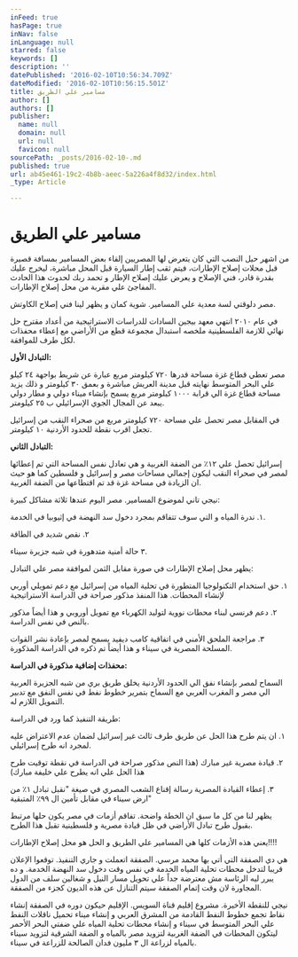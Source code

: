 ```yaml
---
inFeed: true
hasPage: true
inNav: false
inLanguage: null
starred: false
keywords: []
description: ''
datePublished: '2016-02-10T10:56:34.709Z'
dateModified: '2016-02-10T10:56:15.501Z'
title: مسامير علي الطريق
author: []
authors: []
publisher:
  name: null
  domain: null
  url: null
  favicon: null
sourcePath: _posts/2016-02-10-.md
published: true
url: ab45e461-19c2-4b8b-aeec-5a226a4f8d32/index.html
_type: Article

---
```

# مسامير علي الطريق

من اشهر حيل النصب التي كان يتعرض لها المصريين إلقاء بعض المسامير بمسافة قصيرة قبل محلات إصلاح الإطارات، فيتم ثقب إطار السيارة قبل المحل مباشرة، ليخرج عليك بقدرة قادر، فني الإصلاح و يعرض عليك إصلاح الإطار و تحمد ربك لحدوث هذا الحادث المفاجئ علي مقربة من محل إصلاح الإطارات.

مصر دلوقتي لسة معدية علي المسامير. شوية كمان و يظهر لينا فني إصلاح الكاوتش. 

في عام ٢٠١٠ انتهي معهد بيجين السادات للدراسات الاستراتيجية من أعداد مقترح حل نهائي للازمة الفلسطينية ملخصه استبدال مجموعة قطع من الأراضي مع إعطاء محفذات لكل طرف للموافقة. 

**التبادل الأول:**

مصر تعطي قطاع غزة مساحة قدرها ٧٢٠ كيلومتر مربع عبارة عن شريط بواجهة ٢٤ كيلو علي البحر المتوسط نهايته قبل مدينة العريش مباشرة و بعمق ٣٠ كيلومتر و ذلك يزيد مساحة قطاع غزة الي قرابة ١٠٠٠ كيلومتر مربع يسمح بإنشاء ميناء دولي و مطار دولي يبعد عن المجال الجوي الإسرائيلي ب ٢٥ كيلومتر. 

في المقابل مصر تحصل علي مساحة ٧٢٠ كيلومتر مربع من صحراء النقب من إسرائيل  تجعل اقرب نقطة للحدود الأردنية ١٠ كيلومتر.

**التبادل الثاني:**

إسرائيل تحصل علي ١٢٪ من الضفة الغربية و هي تعادل نفس المساحة التي تم إعطائها لمصر في صحراء النقب ليكون إجمالي مساحات مصر و إسرائيل و فلسطين كما هو حيث ان الزيادة في مساحة غزة قد تم اقتطاعها من الضفة الغربية. 

نيجي تاني لموضوع المسامير. مصر اليوم عندها ثلاثة مشاكل كبيرة:

١. ندرة المياه و التي سوف تتفاقم بمجرد دخول سد النهضة في إثيوبيا في الخدمة. 

٢. نقص شديد في الطاقة 

٣ حالة أمنية متدهورة في شبه جزيرة سيناء. 

يظهر محل إصلاح الإطارات في صورة مقابل الثمن لموافقة مصر علي التبادل:

١. حق استخدام التكنولوجيا المتطورة في تحلية المياه من إسرائيل مع دعم تمويلي أوربي لإنشاء المحطات. هذا المنفذ مذكور صراحة في الدراسة الاستراتيجية 

٢. دعم فرنسي لبناء محطات نووية لتوليد الكهرباء مع تمويل أوروبي و هذا أيضاً مذكور بالنص في نفس الدراسة. 

٣. مراجعة الملحق الأمني في اتفاقية كامب ديفيد يسمح لمصر بإعادة نشر القوات المسلحة المصرية في سيناء و هذا أيضاً تم ذكره في الدراسة المذكورة. 

**محفذات إضافية مذكورة في الدراسة:**

السماح لمصر بإنشاء نفق الي الحدود الأردنية يخلق طريق بري من شبه الجزيرة العربية الي مصر و المغرب العربي مع السماح بتمرير خطوط نفط في نفس النفق مع تدبير التمويل اللازم له. 

طريقة التنفيذ كما ورد في الدراسة:

١. ان يتم طرح هذا الحل عن طريق طرف ثالث غير إسرائيل لضمان عدم الاعتراض عليه لمجرد انه طرح إسرائيلي. 

٢. قيادة مصرية غير مبارك (هذا النص مذكور صراحة في الدراسة في نقطة توقيت طرح هذا الحل علي انه يطرح علي خليفة مبارك)

٣. إعطاء القيادة المصرية رسالة إقناع الشعب المصري في صيغة "نقبل تبادل ١٪ من ارض سيناء في مقابل تأمين ال ٩٩٪ المتبقية"

يظهر لنا من كل ما سبق ان الخطة واضحة. تفاقم أزمات في مصر يكون حلها مرتبط بقبول طرح تبادل الأراضي في ظل قيادة مصرية و فلسطينية تقبل هذا الطرح. 

يعني هذه الأزمات كلها هي المسامير علي الطريق و الحل هو محل إصلاح الإطارات!!!!

هي دي الصفقة التي أتي بها محمد مرسي. الصفقة اتعملت و جاري التنفيذ. توقعوا الإعلان قريبا لتدخل محطات تحلية المياه الخدمة في نفس وقت دخول سد النهضة الخدمة. و ده يبرر ليه الرئاسة مش معترضة جداً علي تحويل مسار النيل و شغالين سلف من الدول المجاورة لان وقت إتمام الصفقة سيتم التنازل عن هذه الديون كجزء من الصفقة. 

نيجي للنقطة الأخيرة. مشروع إقليم قناة السويس. الإقليم حيكون دوره في الصفقة إنشاء نقاط تجمع خطوط النفط القادمة من المشرق العربي و إنشاء ميناء تحميل ناقلات النفط علي البحر المتوسط في سيناء و إنشاء محطات تحلية المياه علي ضفتي البحر الأحمر ليتكون المحطات في الضفة الغربية لتزويد مصر بالمياه و الضفة الشرقية لتزويد سيناء بالمياه لزراعة ال ٣ مليون فدان الصالحة للزراعة في سيناء.